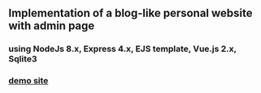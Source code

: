 ## Implementation of a blog-like personal website with admin page
### using NodeJs 8.x, Express 4.x, EJS template, Vue.js 2.x, Sqlite3

###   [demo site](https://japanwonderland.herokuapp.com)

